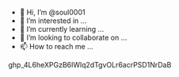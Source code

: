 - 👋 Hi, I’m @soul0001
- 👀 I’m interested in ...
- 🌱 I’m currently learning ...
- 💞️ I’m looking to collaborate on ...
- 📫 How to reach me ...

<!---
soul0001/soul0001 is a ✨ special ✨ repository because its `README.md` (this file) appears on your GitHub profile.
You can click the Preview link to take a look at your changes.
--->
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 
